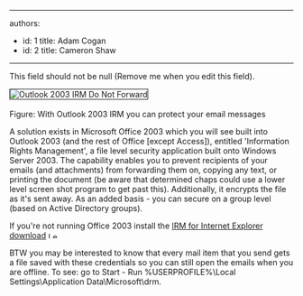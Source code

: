 

---
authors:
  - id: 1
    title: Adam Cogan
  - id: 2
    title: Cameron Shaw
---




<span class='intro'> This field should not be null (Remove me when you edit this field). </span>


  <span class="ms-rteCustom-ImageArea">
    <img style="border&#58;1px solid;" alt="Outlook 2003 IRM Do Not Forward" src="/Standards/Communication/RulesToBetterEmail/PublishingImages/Outlook2003IRMDoNotForward.gif" border="1" />&#160;<br>
</span>
  <br>
<font class="ms-rteCustom-FigureNormal">Figure&#58; With Outlook 2003 IRM you can protect your email messages </font>
<p>A solution exists in Microsoft Office 2003 which you will see built into Outlook 2003 (and the rest of Office [except Access]), entitled 'Information Rights Management', a file level security application built onto Windows Server 2003. The capability enables you to prevent recipients of your emails (and attachments) from forwarding them on, copying any text, or printing the document (be aware that determined chaps could use a lower level screen shot program to get past this). Additionally, it encrypts the file as it's sent away. As an added basis - you can secure on a group level (based on Active Directory groups). </p>
<p>If you're not running Office 2003 install the <a href="http&#58;//www.ssw.com.au/ssw/Redirect/Microsoft/Office2003IRMDownload.htm">IRM for Internet Explorer download</a> <img width="17" height="11" alt="Leave Site" src="http&#58;//www.ssw.com.au/ssw/Images/LeaveSite.gif" /> </p>
<p>BTW you may be interested to know that every mail item that you send gets a file saved with these credentials so you can still open the emails when you are offline. To see&#58; go to Start - Run %USERPROFILE%\Local Settings\Application Data\Microsoft\drm.</p>



